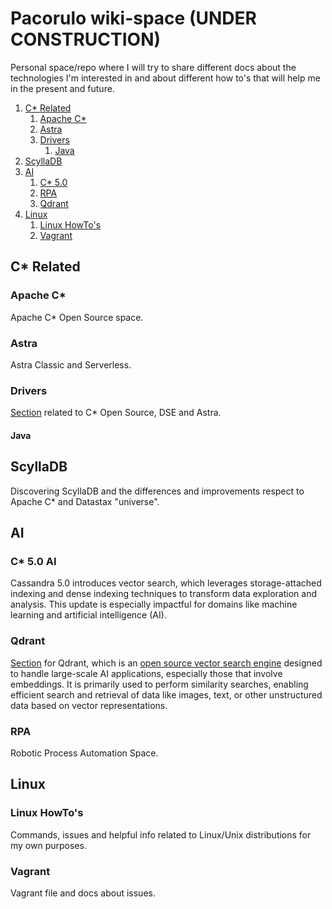# Pacorulo wiki-space (UNDER CONSTRUCTION)
Personal space/repo where I will try to share different docs about the technologies I'm interested in and about different how to's that will help me in the present and future.

1. [C\* Related](#cassandra)
    1. [Apache C\*](#opensource)
    2. [Astra](#astra)
    3. [Drivers](#drivers)
       1. [Java](#java)
2. [ScyllaDB](#scylladb)
3. [AI](#ai)
    1. [C\* 5.0](#c5)
    2. [RPA](#rpa)
    3. [Qdrant](#qdrant)
4. [Linux](#linux)
    1. [Linux HowTo's ](#liwiki)
    2. [Vagrant](#vagrant)
   

## C* Related <a name="cassandra"></a>
### Apache C* <a name="opensource"></a>
Apache C* Open Source space.
### Astra <a name="astra"></a>
Astra Classic and Serverless.
### Drivers <a name="drivers"></a>
[Section](https://github.com/pacorulo/wiki-space/tree/main/Cassandra/drivers) related to C* Open Source, DSE and Astra.
#### Java <a name="java"></a>

## ScyllaDB <a name="scylladb"></a>
Discovering ScyllaDB and the differences and improvements respect to Apache C* and Datastax "universe".

## AI <a name="ai"></a>
### C* 5.0 AI <a name="c5"></a>
Cassandra 5.0 introduces vector search, which leverages storage-attached indexing and dense indexing techniques to transform data exploration and analysis. This update is especially impactful for domains like machine learning and artificial intelligence (AI).
### Qdrant <a name="qdrant"></a>
[Section](https://github.com/pacorulo/wiki-space/tree/main/AI/Qdrant) for Qdrant, which is an [open source vector search engine](https://github.com/qdrant/qdrant) designed to handle large-scale AI applications, especially those that involve embeddings. It is primarily used to perform similarity searches, enabling efficient search and retrieval of data like images, text, or other unstructured data based on vector representations.
### RPA <a name="rpa"></a>
Robotic Process Automation Space.

## Linux <a name="linux"></a>
### Linux HowTo's <a name="liwiki"></a>
Commands, issues and helpful info related to Linux/Unix distributions for my own purposes.
### Vagrant <a name="vagrant"></a>
Vagrant file and docs about issues.
